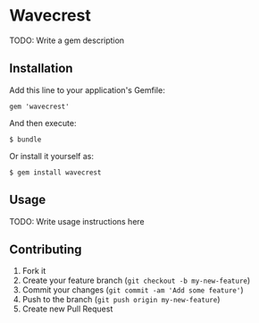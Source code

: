 # Wavecrest

TODO: Write a gem description

## Installation

Add this line to your application's Gemfile:

    gem 'wavecrest'

And then execute:

    $ bundle

Or install it yourself as:

    $ gem install wavecrest

## Usage

TODO: Write usage instructions here

## Contributing

1. Fork it
2. Create your feature branch (`git checkout -b my-new-feature`)
3. Commit your changes (`git commit -am 'Add some feature'`)
4. Push to the branch (`git push origin my-new-feature`)
5. Create new Pull Request
